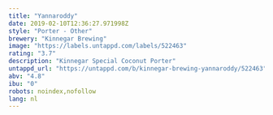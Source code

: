 ```yaml
---
title: "Yannaroddy"
date: 2019-02-10T12:36:27.971998Z
style: "Porter - Other"
brewery: "Kinnegar Brewing"
image: "https://labels.untappd.com/labels/522463"
rating: "3.7"
description: "Kinnegar Special Coconut Porter"
untappd_url: "https://untappd.com/b/kinnegar-brewing-yannaroddy/522463"
abv: "4.8"
ibu: "0"
robots: noindex,nofollow
lang: nl
---
```

